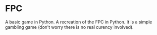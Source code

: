 # FPC
A basic game in Python.
A recreation of the FPC in Python. It is a simple gambling game (don't worry there is no real curency involved).
